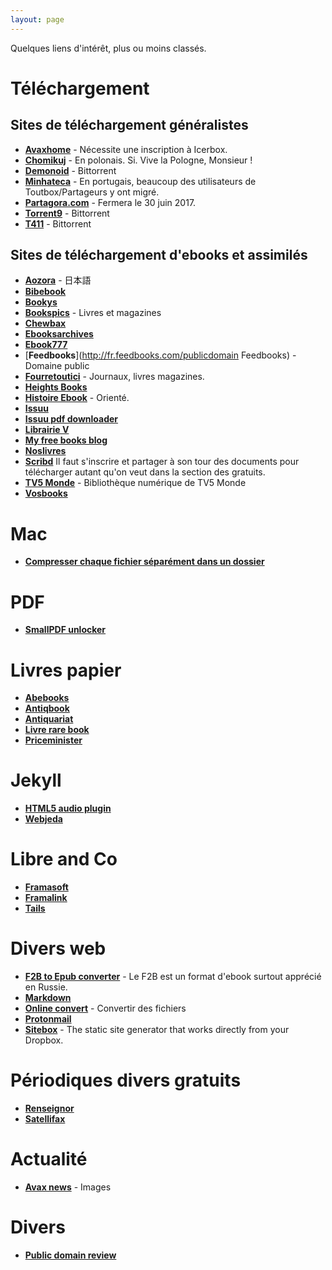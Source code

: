```yaml
---
layout: page
---
```


Quelques liens d'intérêt, plus ou moins classés.

# Téléchargement
## Sites de téléchargement généralistes
* [**Avaxhome**](https://avxhm.se "Avaxhome") - Nécessite une inscription à Icerbox.
* [**Chomikuj**](http://chomikuj.pl "Chomikuj") - En polonais. Si. Vive la Pologne, Monsieur !
* [**Demonoid**](https://www.demonoid.pw "Demonoid") - Bittorrent
* [**Minhateca**](http://minhateca.com.br "Minhateca") - En portugais, beaucoup des utilisateurs de Toutbox/Partageurs y ont migré.
* [**Partagora.com**](https://partagora.com "Partagora") - Fermera le 30 juin 2017.
* [**Torrent9**](http://www.torrent9.top/ "Torrent9") - Bittorrent
* [**T411**](https://www.t411.al "T411") - Bittorrent


## Sites de téléchargement d'ebooks et assimilés
* [**Aozora**](http://www.aozora.gr.jp "Aozora") - 日本語
* [**Bibebook**](http://www.bibebook.com "Bibebook")
* [**Bookys**](http://bookys.me "Bookys")
* [**Bookspics**](https://bookspics.com "Bookspics") - Livres et magazines
* [**Chewbax**](http://chewbax.free.fr/bibliotheque/_catalog/e2453ad0/e2453ad0_authors.html "Chewbax")
* [**Ebooksarchives**](http://ebooksarchives.blogspot.fr/ "Ebooksarchives")
* [**Ebook777**](http://www.ebook777.com"Ebook777")
* [**Feedbooks**](http://fr.feedbooks.com/publicdomain Feedbooks) - Domaine public
* [**Fourretoutici**](http://www.fourtoutici.top/ "Fouretoutici") - Journaux, livres magazines.
* [**Heights Books**](http://heights-book.blogspot.fr/p/accueil.html "Heights Books")
* [**Histoire Ebook**](http://histoireebook.com "histoire ebook") - Orienté.
* [**Issuu**](https://issuu.com/ "Issuu")
* [**Issuu pdf downloader**](http://vebuka.com/ "Issuu pdf downloader")
* [**Librairie V**](http://librairie-v.co "Librairie V")
* [**My free books blog**](http://myfreebooksblog.blogspot.nl/ "My free books blog")
* [**Noslivres**](http://www.noslivres.net "Nos Livres")
* [**Scribd**](https://fr.scribd.com/ "Scribd") Il faut s'inscrire et partager à son tour des documents pour télécharger autant qu'on veut dans la section des gratuits.
* [**TV5 Monde**](http://bibliothequenumerique.tv5monde.com/ "TV5") - Bibliothèque numérique de TV5 Monde
* [**Vosbooks**](http://www.vosbooks.tv/ "Vobooks")

# Mac
* [**Compresser chaque fichier séparément dans un dossier**](http://osxdaily.com/2010/10/04/compress-all-files-in-a-directory/ "OSXdaily")

# PDF
* [**SmallPDF unlocker**](https://smallpdf.com/fr/unlock-pdf "Déverouiller des PDF en ligne")

# Livres papier
* [**Abebooks**](https://www.abebooks.fr/ "Abebooks")
* [**Antiqbook**](http://www.antiqbook.com/ "Antiqbook")
* [**Antiquariat**](https://www.antiquariat.de/index.jsp;jsessionid=E3E690DF9F4E6A889222E63007C3EFC3?i=loc_fr "Antiquariat en français")
* [**Livre rare book**](https://www.livre-rare-book.com/V4 "Livre rare book")
* [**Priceminister**](http://www.priceminister.com/nav/Livres#xtatc=PUB-[fonc]-[Header]-[Livres]-[ToutUnivers]-[]-[]-[] "Priceminister")

# Jekyll
* [**HTML5 audio plugin**](https://github.com/ttscoff/JekyllPlugins/blob/master/HTML5Audio/audio_tag.rb "Github")
* [**Webjeda**](https://blog.webjeda.com "Webjeda")

# Libre and Co
* [**Framasoft**](https://framasoft.org "La route est longue mais la voie est libre…")
* [**Framalink**](https://frama.link "Raccourcisseur de liens")
* [**Tails**](https://tails.boum.org/index.fr.html "Tails")

# Divers web
* [**F2B to Epub converter**](http://fb2epub.com/en/ "F2B2ePub") - Le F2B est un format d'ebook surtout apprécié en Russie.
* [**Markdown**](https://daringfireball.net/projects/markdown/syntax#autoescape "Markdown syntax")
* [**Online convert**](http://www.online-convert.com/fr/ "Online convert") - Convertir des fichiers
* [**Protonmail**](https://protonmail.com/fr/ "Protonmail")
* [**Sitebox**](https://www.sitebox.io "Sitebox") - The static site generator that works directly from your Dropbox.

# Périodiques divers gratuits
* [**Renseignor**](http://www.cf2r.org/fr/renseignor-bulletin-hebdomadaire-ecoutes.php "Renseignor")
* [**Satellifax**](http://www.satellifax.com/lettre/gratuit "Satellifax")

# Actualité
* [**Avax news**](http://avax.news "Avax News") - Images

# Divers
* [**Public domain review**](http://publicdomainreview.org/about/ "Domain public review")
